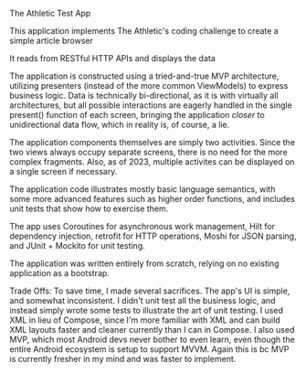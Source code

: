The Athletic Test App

This application implements The Athletic's coding challenge to create a simple article browser

It reads from RESTful HTTP APIs and displays the data

The application is constructed using a tried-and-true MVP architecture, utilizing presenters (instead
of the more common ViewModels) to express business logic. Data is technically bi-directional, as it
is with virtually all architectures, but all possible interactions are eagerly handled in the single
present() function of each screen, bringing the application *closer* to unidirectional data flow, which
in reality is, of course, a lie.

The application components themselves are simply two activities. Since the two views always occupy 
separate screens, there is no need for the more complex fragments.  Also, as of 2023, multiple 
activites can be displayed on a single screen if necessary.

The application code illustrates mostly basic language semantics, with some more advanced features 
such as higher order functions, and includes unit tests that show how to exercise them.  

The app uses Coroutines for asynchronous work management, Hilt for dependency injection, retrofit for
HTTP operations, Moshi for JSON parsing, and JUnit + Mockito for unit testing. 

The application was written entirely from scratch, relying on no existing application as a bootstrap.

Trade Offs:
To save time, I made several sacrifices.  The app's UI is simple, and somewhat inconsistent.  I didn't
unit test all the business logic, and instead simply wrote some tests to illustrate the art of unit
testing.  I used XML in lieu of Compose, since I'm more familiar with XML and can build XML layouts
faster and cleaner currently than I can in Compose.  I also used MVP, which most Android devs never
bother to even learn, even though the entire Android ecosystem is setup to support MVVM.  Again this
is bc MVP is currently fresher in my mind and was faster to implement.

